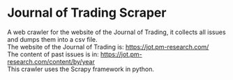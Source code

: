 # Journal of Trading Scraper
A web crawler for the website of the Journal of Trading, it collects all issues and dumps them into a csv file.  
The website of the Journal of Trading is: https://jot.pm-research.com/  
The content of past issues is in: https://jot.pm-research.com/content/by/year  
This crawler uses the Scrapy framework in python. 